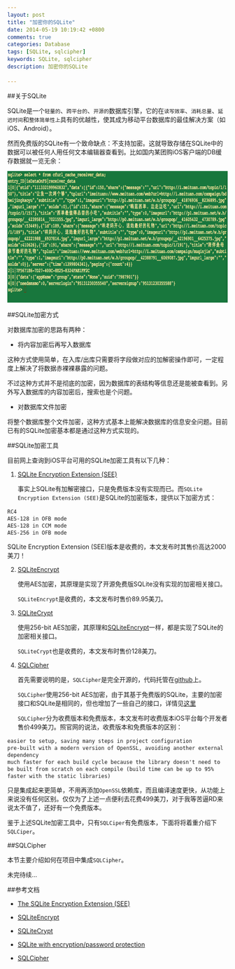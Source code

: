 ```yaml
---
layout: post
title: "加密你的SQLite"
date: 2014-05-19 10:19:42 +0800
comments: true
categories: Database
tags: [SQLite, sqlcipher]
keywords: SQLite, sqlcipher
description: 加密你的SQLite

---
```



##关于SQLite

SQLite是一个`轻量的`、`跨平台的`、`开源的`数据库引擎，它的在`读写效率`、`消耗总量`、`延迟时间`和`整体简单性上`具有的优越性，使其成为移动平台数据库的最佳解决方案（如iOS、Android）。

然而免费版的SQLite有一个致命缺点：不支持加密。这就导致存储在SQLite中的数据可以被任何人用任何文本编辑器查看到。比如国内某团购iOS客户端的DB缓存数据就一览无余：

<img src="/images/article2/meituan_db_info.png" width="700" height="300">

<!-- more -->

##SQLite加密方式

对数据库加密的思路有两种：

* 将内容加密后再写入数据库

这种方式使用简单，在入库/出库只需要将字段做对应的加解密操作即可，一定程度上解决了将数据赤裸裸暴露的问题。

不过这种方式并不是彻底的加密，因为数据库的表结构等信息还是能被查看到。另外写入数据库的内容加密后，搜索也是个问题。

* 对数据库文件加密

将整个数据库整个文件加密，这种方式基本上能解决数据库的信息安全问题。目前已有的SQLite加密基本都是通过这种方式实现的。

##SQLite加密工具

目前网上查询到iOS平台可用的SQLite加密工具有以下几种：

1. [SQLite Encryption Extension (SEE)](http://www.sqlite.org/index.html)
	
	事实上SQLite有加解密接口，只是免费版本没有实现而已。而`SQLite Encryption Extension (SEE)`是SQLite的加密版本，提供以下加密方式：
	
```
RC4
AES-128 in OFB mode
AES-128 in CCM mode
AES-256 in OFB mode
```

SQLite Encryption Extension (SEE)版本是收费的，本文发布时其售价高达2000美刀！
	
2. [SQLiteEncrypt](http://www.sqlite-encrypt.com/index.htm)

	使用AES加密，其原理是实现了开源免费版SQLite没有实现的加密相关接口。
	
	`SQLiteEncrypt`是收费的，本文发布时售价89.95美刀。

3. [SQLiteCrypt](http://sqlite-crypt.com/index.htm)

	使用256-bit AES加密，其原理和[SQLiteEncrypt](http://www.sqlite-encrypt.com/index.htm)一样，都是实现了SQLite的加密相关接口。
	
	`SQLiteCrypt`也是收费的，本文发布时售价128美刀。
	
4. [SQLCipher](http://sqlcipher.net/)
	
	首先需要说明的是，`SQLCipher`是完全开源的，代码托管在[github](https://github.com/sqlcipher/sqlcipher)上。
	
	`SQLCipher`使用256-bit AES加密，由于其基于免费版的SQLite，主要的加密接口和SQLite是相同的，但也增加了一些自己的接口，详情见[这里](http://sqlcipher.net/sqlcipher-api/)
	
	`SQLCipher`分为收费版本和免费版本，本文发布时收费版本iOS平台每个开发者售价499美刀。照官网的说法，收费版本和免费版本的区别：
	
```
easier to setup, saving many steps in project configuration
pre-built with a modern version of OpenSSL, avoiding another external dependency
much faster for each build cycle because the library doesn't need to be built from scratch on each compile (build time can be up to 95% faster with the static libraries)
```
只是集成起来更简单，不用再添加`OpenSSL`依赖库，而且编译速度更快，从功能上来说没有任何区别。仅仅为了上述一点便利去花费499美刀，对于我等苦逼RD来说太不值了，还好有一个免费版本。

鉴于上述SQLite加密工具中，只有`SQLCiper`有免费版本，下面将将着重介绍下`SQLCiper`。
	
##SQLCipher

本节主要介绍如何在项目中集成`SQLCipher`。


未完待续...



##参考文档

* [The SQLite Encryption Extension (SEE)](http://www.hwaci.com/sw/sqlite/see.html)

* [SQLiteEncrypt](http://www.sqlite-encrypt.com/index.htm)

* [SQLiteCrypt](http://sqlite-crypt.com/index.htm)

* [SQLite with encryption/password protection](http://stackoverflow.com/questions/5669905/sqlite-with-encryption-password-protection)

* [SQLCipher](http://sqlcipher.net/documentation/)



